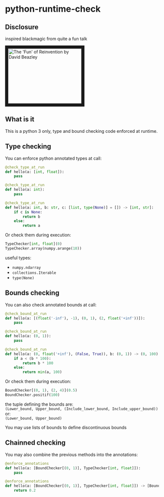 # python-runtime-check

## Disclosure

inspired blackmagic from quite a fun talk  

<a href="http://www.youtube.com/watch?feature=player_embedded&v=Je8TcRQcUgA" target="_blank"><img src="http://img.youtube.com/vi/Je8TcRQcUgA/0.jpg" alt="The 'Fun' of Reinvention by David Beazley" width="240" height="180" border="10" /></a>


## What is it

This is a python 3 only, type and bound checking code enforced at runtime. 

## Type checking

You can enforce python annotated types at call:
```python
@check_type_at_run
def hello(a: [int, float]):
    pass

@check_type_at_run
def hello(a: int):
    pass

@check_type_at_run
def hello(a: int, b: str, c: [list, type(None)] = []) -> [int, str]:
    if c is None:
        return b
    else: 
        return a
```

Or check them during execution:
```python
TypeChecker[int, float](0)
TypeChecker.array(numpy.arange(10))
```

useful types:
- `numpy.ndarray`
- `collections.Iterable`
- `type(None)`

## Bounds checking

You can also check annotated bounds at call:
```python
@check_bound_at_run
def hello(a: [(float('-inf'), -1), (0, 1), (2, float('+inf'))]):
    pass

@check_bound_at_run
def hello(a: (0, 1)):
    pass

@check_bound_at_run
def hello(a: (0, float('+inf'), (False, True)), b: (0, 1)) -> (0, 100):
    if a < (b * 100):
        return b * 100
    else:
        return min(a, 100)
```

Or check them during execution:
```python
BoundChecker[(0, 1), (2, 4)](0.5)
BoundChecker.positif(100)
```

the tuple defining the bounds are:  
`(Lower_bound, Upper_bound, (Include_lower_bound, Include_upper_bound))`  
or:  
`(Lower_bound, Upper_bound)`  

You may use lists of bounds to define discontinuous bounds

## Chainned checking

You may also combine the previous methods into the annotations:
```python
@enforce_annotations
def hello(a: [BoundChecker[(0, 1)], TypeChecker[int, float]]):
    pass

@enforce_annotations
def hello(a: [BoundChecker[(0, 1)], TypeChecker[int, float]]) -> [BoundChecker[(0, 1, (False, True))], TypeChecker[float]]:
    return 0.2
```
